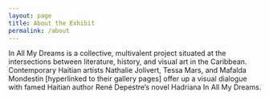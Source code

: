 ```yaml
---
layout: page
title: About the Exhibit
permalink: /about
---
```

<div id="column-b">In All My Dreams is a collective, multivalent project situated at the intersections between literature, history, and visual art in the Caribbean. Contemporary Haitian artists Nathalie Jolivert, Tessa Mars, and Mafalda Mondestin [hyperlinked to their gallery pages] offer up a visual dialogue with famed Haitian author René Depestre’s novel Hadriana In All My Dreams.   </div>
